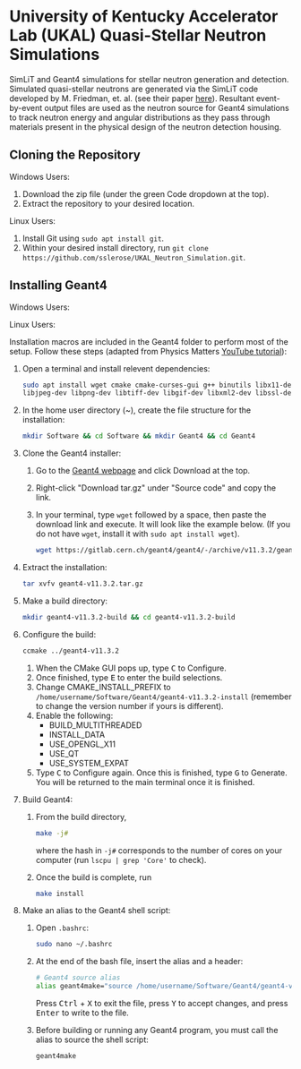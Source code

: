 # University of Kentucky Accelerator Lab (UKAL) Quasi-Stellar Neutron Simulations
SimLiT and Geant4 simulations for stellar neutron generation and detection. Simulated quasi-stellar neutrons are generated via the SimLiT code developed by M. Friedman, et. al. (see their paper [here](https://doi.org/10.1016/j.nima.2012.09.027)). Resultant event-by-event output files are used as the neutron source for Geant4 simulations to track neutron energy and angular distributions as they pass through materials present in the physical design of the neutron detection housing.


## Cloning the Repository
Windows Users:
1. Download the zip file (under the green Code dropdown at the top).
2. Extract the repository to your desired location.

Linux Users:
1. Install Git using `sudo apt install git`.
2. Within your desired install directory, run `git clone https://github.com/sslerose/UKAL_Neutron_Simulation.git`.


## Installing Geant4
Windows Users:

Linux Users:

Installation macros are included in the Geant4 folder to perform most of the setup. Follow these steps (adapted from Physics Matters [YouTube tutorial](https://youtu.be/4DTumUo3IKw?si=EoMsXBIljGOl0YsK)):
1. Open a terminal and install relevent dependencies:
  
    ```bash
    sudo apt install wget cmake cmake-curses-gui g++ binutils libx11-dev libxpm-dev libxft-dev libxext-dev libglew-dev \
    libjpeg-dev libpng-dev libtiff-dev libgif-dev libxml2-dev libssl-dev libfftw3-dev libqt5core5a libxmu-dev
    ```
2. In the home user directory (~), create the file structure for the installation:

	```bash
	mkdir Software && cd Software && mkdir Geant4 && cd Geant4
	```
3. Clone the Geant4 installer:
    1. Go to the [Geant4 webpage](https://geant4.web.cern.ch/) and click Download at the top.
    2. Right-click "Download tar.gz" under "Source code" and copy the link.
    3. In your terminal, type `wget` followed by a space, then paste the download link and execute. It will look like the example below. (If you do not have `wget`, install it with `sudo apt install wget`).
       
	   ```bash
	   wget https://gitlab.cern.ch/geant4/geant4/-/archive/v11.3.2/geant4-v11.3.2.tar.gz
	   ```
4. Extract the installation:
   
	```bash
	tar xvfv geant4-v11.3.2.tar.gz
	```
5. Make a build directory:
   
	```bash
	mkdir geant4-v11.3.2-build && cd geant4-v11.3.2-build
	```
6. Configure the build:
   
	```bash
	ccmake ../geant4-v11.3.2
	```
    1. When the CMake GUI pops up, type <kbd>C</kbd> to Configure.
    2. Once finished, type <kbd>E</kbd> to enter the build selections.
    3. Change CMAKE_INSTALL_PREFIX to `/home/username/Software/Geant4/geant4-v11.3.2-install` (remember to change the version number if yours is different).
    4. Enable the following:
		  * BUILD_MULTITHREADED
        * INSTALL_DATA
        * USE_OPENGL_X11
        * USE_QT
        * USE_SYSTEM_EXPAT
    5. Type <kbd>C</kbd> to Configure again. Once this is finished, type <kbd>G</kbd> to Generate. You will be returned to the main terminal once it is finished.
7. Build Geant4:
    1. From the build directory,

       ```bash
       make -j#
       ```
       where the hash in `-j#` corresponds to the number of cores on your computer (run `lscpu | grep 'Core'` to check).
    2. Once the build is complete, run

       ```bash
       make install
       ```
 8. Make an alias to the Geant4 shell script:
    1. Open `.bashrc`:

       ```bash
       sudo nano ~/.bashrc
       ```

    2. At the end of the bash file, insert the alias and a header:

       ```bash
       # Geant4 source alias
       alias geant4make="source /home/username/Software/Geant4/geant4-v11.3.2-install/share/Geant4/geant4make/geant4make.sh"
       ```
       Press <kbd>Ctrl</kbd> + <kbd>X</kbd> to exit the file, press <kbd>Y</kbd> to accept changes, and press <kbd>Enter</kbd> to write to the file.
    3. Before building or running any Geant4 program, you must call the alias to source the shell script:
       
       ```bash
       geant4make
       ```
